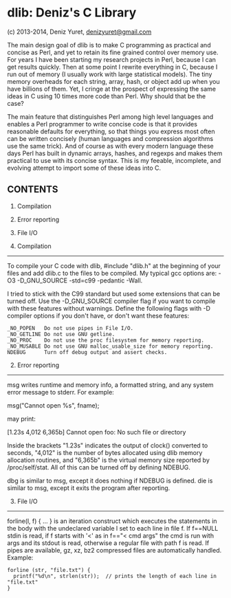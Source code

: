 dlib: Deniz's C Library
===========================
(c) 2013-2014, Deniz Yuret, <denizyuret@gmail.com>

The main design goal of dlib is to make C programming as practical and
concise as Perl, and yet to retain its fine grained control over
memory use.  For years I have been starting my research projects in
Perl, because I can get results quickly.  Then at some point I rewrite
everything in C, because I run out of memory (I usually work with
large statistical models).  The tiny memory overheads for each string,
array, hash, or object add up when you have billions of them.  Yet, I
cringe at the prospect of expressing the same ideas in C using 10
times more code than Perl.  Why should that be the case?

The main feature that distinguishes Perl among high level languages
and enables a Perl programmer to write concise code is that it
provides reasonable defaults for everything, so that things you
express most often can be written concisely (human languages and
compression algorithms use the same trick).  And of course as with
every modern language these days Perl has built in dynamic arrays,
hashes, and regexps and makes them practical to use with its concise
syntax.  This is my feeable, incomplete, and evolving attempt to
import some of these ideas into C.


CONTENTS
--------
1. Compilation
2. Error reporting
3. File I/O


1. Compilation
--------------

To compile your C code with dlib, #include "dlib.h" at the beginning
of your files and add dlib.c to the files to be compiled.  My typical
gcc options are: -O3 -D_GNU_SOURCE -std=c99 -pedantic -Wall.

I tried to stick with the C99 standard but used some extensions that
can be turned off.  Use the -D_GNU_SOURCE compiler flag if you want to
compile with these features without warnings.  Define the following
flags with -D compiler options if you don't have, or don't want these
features:

	_NO_POPEN	Do not use pipes in File I/O.
	_NO_GETLINE	Do not use GNU getline.
	_NO_PROC	Do not use the proc filesystem for memory reporting.
	_NO_MUSABLE	Do not use GNU malloc_usable_size for memory reporting.
	NDEBUG		Turn off debug output and assert checks.


2. Error reporting
------------------

msg writes runtime and memory info, a formatted string, and any system
error message to stderr.  For example:

   msg("Cannot open %s", fname);

may print:

[1.23s 4,012 6,365b] Cannot open foo: No such file or directory

Inside the brackets "1.23s" indicates the output of clock() converted
to seconds, "4,012" is the number of bytes allocated using dlib memory
allocation routines, and "6,365b" is the virtual memory size reported
by /proc/self/stat.  All of this can be turned off by defining NDEBUG.

dbg is similar to msg, except it does nothing if NDEBUG is defined.
die is similar to msg, except it exits the program after reporting.


3. File I/O
-----------

forline(l, f) { ... } is an iteration construct which executes the
statements in the body with the undeclared variable l set to each line
in file f.  If f==NULL stdin is read, if f starts with '<' as in f=="<
cmd args" the cmd is run with args and its stdout is read, otherwise a
regular file with path f is read.  If pipes are available, gz, xz, bz2
compressed files are automatically handled.  Example:

	forline (str, "file.txt") {
	  printf("%d\n", strlen(str));  // prints the length of each line in "file.txt"
	}
